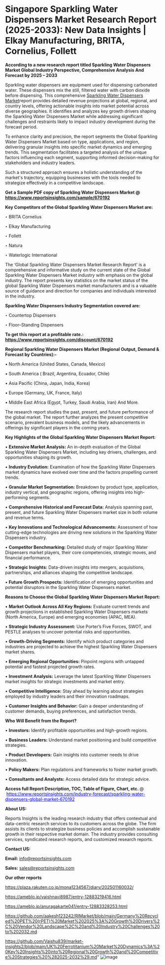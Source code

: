 # Singapore Sparkling Water Dispensers Market Research Report (2025-2033): New Data Insights | Elkay Manufacturing, BRITA, Cornelius, Follett

<strong>According to a new research report titled Sparkling Water Dispensers Market Global Industry Perspective, Comprehensive Analysis And Forecast by 2025 – 2033</strong>

Sparkling water dispensers are equipment used for dispensing carbonated water. These dispensers mix the still, filtered water with carbon dioxide before dispensing. This comprehensive <a href=https://www.reportsinsights.com/sample/670192>Sparkling Water Dispensers Market</a>report provides detailed revenue projections at global, regional, and country levels, offering actionable insights into market potential across diverse geographies. It identifies and analyzes key growth drivers shaping the Sparkling Water Dispensers Market while addressing significant challenges and restraints likely to impact industry development during the forecast period.

To enhance clarity and precision, the report segments the Global Sparkling Water Dispensers Market based on type, applications, and region, delivering granular insights into specific market dynamics and emerging trends. This segmentation facilitates a targeted analysis of the unique factors influencing each segment, supporting informed decision-making for stakeholders and industry leaders.

Such a structured approach ensures a holistic understanding of the market's trajectory, equipping businesses with the tools needed to strategize effectively in a competitive landscape.

<strong>Get a Sample PDF copy of Sparkling Water Dispensers Market </strong><strong>@<a href=https://www.reportsinsights.com/sample/670192 style=color:#0000ff;> https://www.reportsinsights.com/sample/670192</a></strong></font>

<strong>Key Competitors of the Global Sparkling Water Dispensers Market are:</strong>

‣ BRITA Cornelius

‣ Elkay Manufacturing

‣ Follett

‣ Natura

‣ Waterlogic International

The ‘Global Sparkling Water Dispensers Market Research Report’ is a comprehensive and informative study on the current state of the Global Sparkling Water Dispensers Market industry with emphasis on the global industry. The report presents key statistics on the market status of the global Sparkling Water Dispensers market manufacturers and is a valuable source of guidance and direction for companies and individuals interested in the industry.

<strong>Sparkling Water Dispensers Industry Segmentation covered are:</strong>

‣ Countertop Dispensers

‣ Floor–Standing Dispensers

<strong>To get this report at a profitable rate.: <a href=https://www.reportsinsights.com/discount/670192 style=color:#0000ff;>https://www.reportsinsights.com/discount/670192</a></strong></font>

<strong>Regional Sparkling Water Dispensers Market (Regional Output, Demand &amp; Forecast by Countries):-</strong>

• North America (United States, Canada, Mexico)

• South America ( Brazil, Argentina, Ecuador, Chile)

• Asia Pacific (China, Japan, India, Korea)

• Europe (Germany, UK, France, Italy)

• Middle East Africa (Egypt, Turkey, Saudi Arabia, Iran) And More.

The research report studies the past, present, and future performance of the global market. The report further analyzes the present competitive scenario, prevalent business models, and the likely advancements in offerings by significant players in the coming years.

<strong>Key Highlights of the Global Sparkling Water Dispensers Market Report:</strong>

• <strong>Extensive Market Analysis:</strong> An in-depth evaluation of the Global Sparkling Water Dispensers Market, including key drivers, challenges, and opportunities shaping its growth.

• <strong>Industry Evolution:</strong> Examination of how the Sparkling Water Dispensers market dynamics have evolved over time and the factors propelling current trends.

• <strong>Granular Market Segmentation:</strong> Breakdown by product type, application, industry vertical, and geographic regions, offering insights into high-performing segments.

• <strong>Comprehensive Historical and Forecast Data:</strong> Analysis spanning past, present, and future Sparkling Water Dispensers market size in both volume and revenue terms.

• <strong>Key Innovations and Technological Advancements:</strong> Assessment of how cutting-edge technologies are driving new solutions in the Sparkling Water Dispensers industry.

• <strong>Competitor Benchmarking:</strong> Detailed study of major Sparkling Water Dispensers market players, their core competencies, strategic moves, and financial performance.

• <strong>Strategic Insights:</strong> Data-driven insights into mergers, acquisitions, partnerships, and alliances shaping the competitive landscape.

• <strong>Future Growth Prospects:</strong> Identification of emerging opportunities and potential disruptors in the Sparkling Water Dispensers market.

<strong>Reasons to Choose the Global Sparkling Water Dispensers Market Report:</strong>

• <strong>Market Outlook Across All Key Regions:</strong> Evaluate current trends and growth projections in established Sparkling Water Dispensers markets (North America, Europe) and emerging economies (APAC, MEA).

• <strong>Strategic Industry Assessment:</strong> Use Porter’s Five Forces, SWOT, and PESTLE analyses to uncover potential risks and opportunities.

• <strong>Growth-Driving Segments:</strong> Identify which product categories and industries are projected to achieve the highest Sparkling Water Dispensers market shares.

• <strong>Emerging Regional Opportunities:</strong> Pinpoint regions with untapped potential and fastest projected growth rates.

• <strong>Investment Analysis:</strong> Leverage the latest Sparkling Water Dispensers market insights for strategic investments and market entry.

• <strong>Competitive Intelligence:</strong> Stay ahead by learning about strategies employed by industry leaders and their innovation roadmaps.

• <strong>Customer Insights and Behavior:</strong> Gain a deeper understanding of customer demands, buying preferences, and satisfaction trends.

<strong>Who Will Benefit from the Report?</strong>

• <strong>Investors:</strong> Identify profitable opportunities and high-growth regions.

• <strong>Business Leaders:</strong> Understand market positioning and build competitive strategies.

• <strong>Product Developers:</strong> Gain insights into customer needs to drive innovation.

• <strong>Policy Makers:</strong> Plan regulations and frameworks to foster market growth.

• <strong>Consultants and Analysts:</strong> Access detailed data for strategic advice.
</ul>
<strong>Access full Report Description, TOC, Table of Figure, Chart, etc. </strong>@  <a href=https://www.reportsinsights.com/industry-forecast/sparkling-water-dispensers-global-market-670192 style=color:#0000ff;>https://www.reportsinsights.com/industry-forecast/sparkling-water-dispensers-global-market-670192</a></font>

<strong><strong>About US</strong>:</strong>

Reports Insights is the leading research industry that offers contextual and data-centric research services to its customers across the globe. The firm assists its clients to strategize business policies and accomplish sustainable growth in their respective market domain. The industry provides consulting services, syndicated research reports, and customized research reports.

<strong>Contact US:</strong>

<p class=""""><b>Email:</b> <a href=mailto:info@reportsinsights.com>info@reportsinsights.com</a></p>
<p class=""""><b>Sales:</b> <a href=mailto:sales@reportsinsights.com>sales@reportsinsights.com</a></p>

<strong>Our other reports</strong>

<a href=https://plaza.rakuten.co.jp/mona1234567/diary/202501160032/>https://plaza.rakuten.co.jp/mona1234567/diary/202501160032/</a>

<a href=https://ameblo.jp/vaishnavi8987/entry-12883219416.html>https://ameblo.jp/vaishnavi8987/entry-12883219416.html</a>

<a href=https://ameblo.jp/anuragakarte041/entry-12883328253.html>https://ameblo.jp/anuragakarte041/entry-12883328253.html</a>

<a href=https://github.com/aakesh123242/RIMarket/blob/main/Germany%20Recycled%20PET%20(rPET)%20Market%202025%3A%20Growth%20Drivers%2C%20Vendor%20Landscape%2C%20and%20Industry%20Challenges%20to%202032.md>https://github.com/aakesh123242/RIMarket/blob/main/Germany%20Recycled%20PET%20(rPET)%20Market%202025%3A%20Growth%20Drivers%2C%20Vendor%20Landscape%2C%20and%20Industry%20Challenges%20to%202032.md</a>

<a href=https://github.com/Vaishu839/market-insights2/blob/main/UK%20Ferrotitanium%20Market%20Dynamics%3A%20Key%20Insights%20into%20Regional%20Growth%20and%20Competitive%20Strategies%20%282025-2032%29.md>https://github.com/Vaishu839/market-insights2/blob/main/UK%20Ferrotitanium%20Market%20Dynamics%3A%20Key%20Insights%20into%20Regional%20Growth%20and%20Competitive%20Strategies%20%282025-2032%29.md</a>"
![image](https://github.com/user-attachments/assets/72fc1804-c6a4-4913-9f51-e5194bfcfa07)
